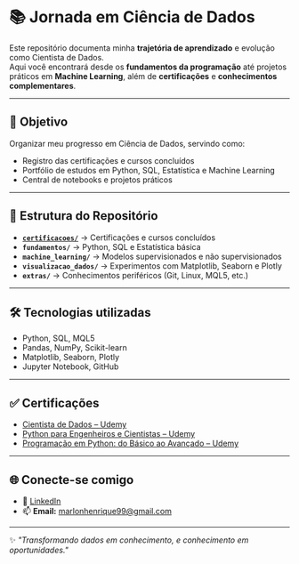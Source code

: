 # 📚 Jornada em Ciência de Dados

Este repositório documenta minha **trajetória de aprendizado** e evolução como Cientista de Dados.  
Aqui você encontrará desde os **fundamentos da programação** até projetos práticos em **Machine Learning**, além de **certificações** e **conhecimentos complementares**.

---

## 🎯 Objetivo
Organizar meu progresso em Ciência de Dados, servindo como:
- Registro das certificações e cursos concluídos
- Portfólio de estudos em Python, SQL, Estatística e Machine Learning
- Central de notebooks e projetos práticos

---

## 📂 Estrutura do Repositório

- [**`certificacoes/`**](https://github.com/Marlon99henrique/jornada-ciencia-dados/tree/main/01_certificacoes) → Certificações e cursos concluídos  
- **`fundamentos/`** → Python, SQL e Estatística básica  
- **`machine_learning/`** → Modelos supervisionados e não supervisionados  
- **`visualizacao_dados/`** → Experimentos com Matplotlib, Seaborn e Plotly  
- **`extras/`** → Conhecimentos periféricos (Git, Linux, MQL5, etc.)  

---

## 🛠️ Tecnologias utilizadas
- Python, SQL, MQL5  
- Pandas, NumPy, Scikit-learn  
- Matplotlib, Seaborn, Plotly  
- Jupyter Notebook, GitHub  

---

## ✅ Certificações

- [Cientista de Dados – Udemy](https://www.udemy.com/course/cientista-de-dados/?kw=for&src=sac&couponCode=KEEPLEARNINGBR)  
- [Python para Engenheiros e Cientistas – Udemy](https://www.udemy.com/course/python-para-engenheiros-e-cientistas/?kw=python+pa&src=sac&couponCode=KEEPLEARNINGBR)  
- [Programação em Python: do Básico ao Avançado – Udemy](https://www.udemy.com/course/programacao-python-do-basico-ao-avancado/?kw=python&src=sac&couponCode=KEEPLEARNINGBR)  


---

## 🌐 Conecte-se comigo
- 💼 [LinkedIn](https://www.linkedin.com/in/marlon-henrique-abdon-silva-8704a8217/)  
- 📫 **Email:** marlonhenrique99@gmail.com  

---
✨ *"Transformando dados em conhecimento, e conhecimento em oportunidades."*
